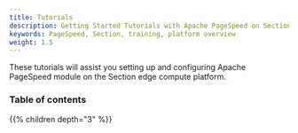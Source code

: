 ```yaml
---
title: Tutorials
description: Getting Started Tutorials with Apache PageSpeed on Section edge compute platform.
keywords: PageSpeed, Section, training, platform overview
weight: 1.5
---
```


These tutorials will assist you setting up and configuring Apache PageSpeed module on the Section edge compute platform.

### Table of contents

{{% children depth="3" %}}
